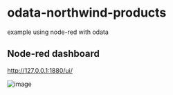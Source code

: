 # odata-northwind-products
example using node-red with odata


## Node-red dashboard
http://127.0.0.1:1880/ui/

![image](https://user-images.githubusercontent.com/572088/205276756-8cf33c1d-3350-4477-b24a-7f09ccde382a.png)

